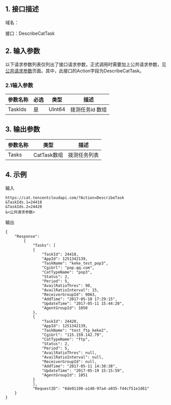 ## 1. 接口描述

域名：

接口：DescribeCatTask


## 2. 输入参数

以下请求参数列表仅列出了接口请求参数，正式调用时需要加上公共请求参数，见<a href="/doc/api/405/公共请求参数" title="公共请求参数">公共请求参数</a>页面。其中，此接口的Action字段为DescribeCatTask。

### 2.1输入参数

| 参数名称     | 必选   | 类型    | 描述   |
| -------- | ---- | ---- |  ---- |
| TaskIds | 是    | UInt64  | 拨测任务id 数组 |
#### 

## 3. 输出参数

| 参数名称    | 类型     | 描述                  |
| ------- | ------ | ------------------- |
| Tasks    | CatTask数组    | 拨测任务列表 |


## 4. 示例

输入

```
https://cat.tencentcloudapi.com/?Action=DescribeTask
&TaskIds.1=24418
&TaskIds.2=24420
&<公共请求参数>
```

输出

```
{
	"Response": 
        {	
            "Tasks": [
            {
                "TaskId": 24418,
                "AppId": 1251342139,
                "TaskName": "keke_test_pop3",
                "CgiUrl": "pop.qq.com",
                "CatTypeName": "pop3",
                "Status": 2,
                "Period": 5,
                "AvailRatioThres": 90,
                "AvailRatioInterval": 15,
                "ReceiverGroupId": 9063,
                "AddTime": "2017-05-10 17:29:15",
                "UpdateTime": "2017-05-11 15:44:20",
                "AgentGroupId": 1050
            },
            {
                "TaskId": 24420,
                "AppId": 1251342139,
                "TaskName": "test_ftp_keke2",
                "CgiUrl": "115.159.142.79",
                "CatTypeName": "ftp",
                "Status": 2,
                "Period": 5,
                "AvailRatioThres": null,
                "AvailRatioInterval": null,
                "ReceiverGroupId": null,
                "AddTime": "2017-05-11 14:38:38",
                "UpdateTime": "2017-05-19 15:15:59",
                "AgentGroupId": 1051
            }
            ],
            "RequestID": "6de91190-a148-97a4-a935-f44cf51e1d61"
	}	
}
```